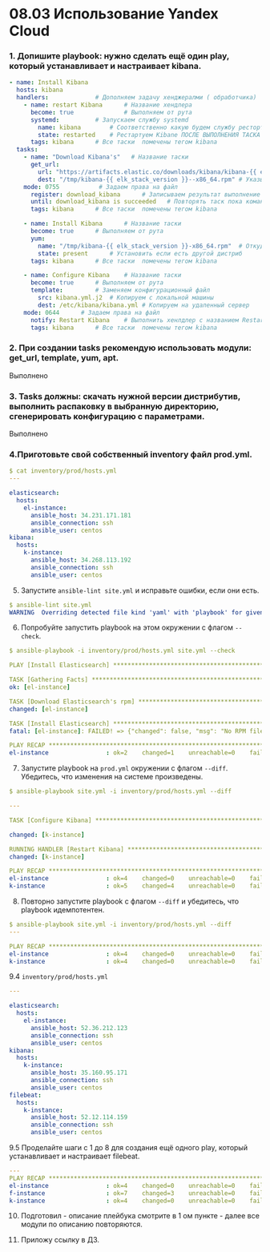 # 08.03 Использование Yandex Cloud

### 1. Допишите playbook: нужно сделать ещё один play, который устанавливает и настраивает kibana.
```yaml
- name: Install Kibana
  hosts: kibana
  handlers: 			# Дополняем задачу хенджералми ( обработчика)
    - name: restart Kibana      # Название хендлера
      become: true              # Выполняем от рута
      systemd:			# Запускаем службу systemd
        name: kibana		# Соответственно какую будем службу рестортавать ( кибана )
        state: restarted	# Рестартуем Kibane ПОСЛЕ ВЫПОЛНЕНИЯ ТАСКА
      tags: kibana		# Все таски  помечены тегом kibana
  tasks:
    - name: "Download Kibana's"   # Название таски
      get_url: 
        url: "https://artifacts.elastic.co/downloads/kibana/kibana-{{ elk_stack_version }}--x86_64.rpm" # Скачиваем артефакты
        dest: "/tmp/kibana-{{ elk_stack_version }}--x86_64.rpm" # Указываем в какую папку копируем на удаленном сервере
	mode: 0755			 # Задаем права на файл
      register: download_kibana		 # Записываем результат выполнение таски
      until: download_kibana is succeeded   # Повторять таск пока команда не выполнется успешно
      tags: kibana		# Все таски  помечены тегом kibana

    - name: Install Kibana      # Название таски
      become: true 		# Выполняем от рута
      yum:
        name: "/tmp/kibana-{{ elk_stack_version }}-x86_64.rpm"  # Откуда устанавливаем
        state: present 		# Установить если есть другой дистриб
      tags: kibana		# Все таски  помечены тегом kibana

    - name: Configure Kibana    # Название таски
      become: true		# Выполняем от рута
      template:			# Заменяем конфигурационный файл
        src: kibana.yml.j2	# Копируем с локальной машины
        dest: /etc/kibana/kibana.yml # Копируем на удаленный сервер
	mode: 0644		# Задаем права на файл
      notify: Restart Kibana    # Выполнить хенлдлер с названием Restart Kibana
      tags: kibana		# Все таски  помечены тегом kibana
```
### 2. При создании tasks рекомендую использовать модули: get_url, template, yum, apt.
Выполнено

### 3. Tasks должны: скачать нужной версии дистрибутив, выполнить распаковку в выбранную директорию, сгенерировать конфигурацию с параметрами.
Выполнено

### 4.Приготовьте свой собственный inventory файл prod.yml.

```yaml
$ cat inventory/prod/hosts.yml
---

elasticsearch:
  hosts:
    el-instance:
      ansible_host: 34.231.171.181
      ansible_connection: ssh
      ansible_user: centos
kibana:
  hosts:
    k-instance:
      ansible_host: 34.268.113.192
      ansible_connection: ssh
      ansible_user: centos
```   
5. Запустите `ansible-lint site.yml` и исправьте ошибки, если они есть.
```yaml
$ ansible-lint site.yml
WARNING  Overriding detected file kind 'yaml' with 'playbook' for given positional argument: site.yml
```

6. Попробуйте запустить playbook на этом окружении с флагом `--check`.

```yaml
$ ansible-playbook -i inventory/prod/hosts.yml site.yml --check

PLAY [Install Elasticsearch] ********************************************************************************************************

TASK [Gathering Facts] **************************************************************************************************************
ok: [el-instance]

TASK [Download Elasticsearch's rpm] *************************************************************************************************
changed: [el-instance]

TASK [Install Elasticsearch] ********************************************************************************************************
fatal: [el-instance]: FAILED! => {"changed": false, "msg": "No RPM file matching '/tmp/elasticsearch-7.15.2-x86_64.rpm' found on system", "rc": 127, "results": ["No RPM file matching '/tmp/elasticsearch-7.15.2-x86_64.rpm' found on system"]}

PLAY RECAP **************************************************************************************************************************
el-instance                : ok=2    changed=1    unreachable=0    failed=1    skipped=0    rescued=0    ignored=0
```

7. Запустите playbook на `prod.yml` окружении с флагом `--diff`. Убедитесь, что изменения на системе произведены.

```yaml
$ ansible-playbook site.yml -i inventory/prod/hosts.yml --diff

---

TASK [Configure Kibana] ***********************************************************************************************************

changed: [k-instance]

RUNNING HANDLER [Restart Kibana] **************************************************************************************************
changed: [k-instance]

PLAY RECAP ************************************************************************************************************************
el-instance                : ok=4    changed=0    unreachable=0    failed=0    skipped=0    rescued=0    ignored=0
k-instance                 : ok=5    changed=4    unreachable=0    failed=0    skipped=0    rescued=0    ignored=0
```

8. Повторно запустите playbook с флагом `--diff` и убедитесь, что playbook идемпотентен.

```yaml
$ ansible-playbook site.yml -i inventory/prod/hosts.yml --diff
---

PLAY RECAP ************************************************************************************************************************
el-instance                : ok=4    changed=0    unreachable=0    failed=0    skipped=0    rescued=0    ignored=0
k-instance                 : ok=4    changed=0    unreachable=0    failed=0    skipped=0    rescued=0    ignored=0
```

9.4 `inventory/prod/hosts.yml`
```yaml
---

elasticsearch:
  hosts:
    el-instance:
      ansible_host: 52.36.212.123
      ansible_connection: ssh
      ansible_user: centos
kibana:
  hosts:
    k-instance:
      ansible_host: 35.160.95.171
      ansible_connection: ssh
      ansible_user: centos
filebeat:
  hosts:
    k-instance:
      ansible_host: 52.12.114.159
      ansible_connection: ssh
      ansible_user: centos
```
9.5 Проделайте шаги с 1 до 8 для создания ещё одного play, который устанавливает и настраивает filebeat.

```yaml
---
PLAY RECAP ************************************************************************************************************************
el-instance                : ok=4    changed=0    unreachable=0    failed=0    skipped=0    rescued=0    ignored=0
f-instance                 : ok=7    changed=3    unreachable=0    failed=0    skipped=0    rescued=0    ignored=0
k-instance                 : ok=4    changed=0    unreachable=0    failed=0    skipped=0    rescued=0    ignored=0
```

10. Подготовил - описание плейбука смотрите в 1 ом пункте - далее все модули по описанию повторяются.

11. Приложу ссылку в ДЗ.

